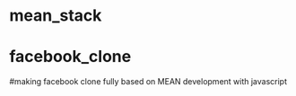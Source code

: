 # mean_stack

# facebook_clone

#making facebook clone fully based on MEAN development with javascript

